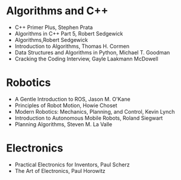 
# Algorithms and C++

- C++ Primer Plus, Stephen Prata
- Algorithms in C++ Part 5, Robert Sedgewick
- Algorithms,Robert Sedgewick
- Introduction to Algorithms, Thomas H. Cormen
- Data Structures and Algorithms in Python, Michael T. Goodman
- Cracking the Coding Interview, Gayle Laakmann McDowell

# Robotics

- A Gentle Introduction to ROS, Jason M. O'Kane
- Principles of Robot Motion, Howie Choset
- Modern Robotics: Mechanics, Planning, and Control, Kevin Lynch
- Introduction to Autonomous Mobile Robots, Roland Siegwart
- Planning Algorithms, Steven M. La Valle

# Electronics

- Practical Electronics for Inventors, Paul Scherz
- The Art of Electronics, Paul Horowitz
